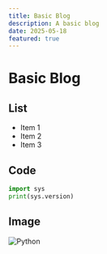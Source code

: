 ```yaml
---
title: Basic Blog
description: A basic blog
date: 2025-05-18
featured: true
---
```


# Basic Blog

## List

- Item 1
- Item 2
- Item 3

## Code

```python
import sys
print(sys.version)
```

## Image

![Python](https://www.python.org/static/community_logos/python-logo-master-v3-TM-flattened.png)
